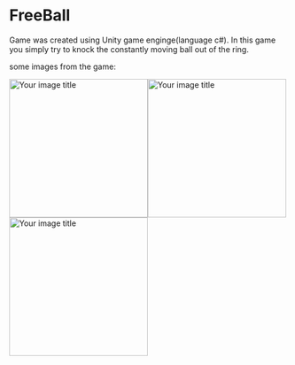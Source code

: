 # FreeBall
Game was created using Unity game enginge(language c#). In this game you simply try to  knock the constantly moving ball out of the ring.

some images from the game:


<img src="https://user-images.githubusercontent.com/34911523/49239897-590c3000-f41d-11e8-8061-1bb3b5bbabf6.jpg" alt="Your image title" width="250"/><img src="https://user-images.githubusercontent.com/34911523/49239923-688b7900-f41d-11e8-8d5e-a3de99e95a6b.jpg" alt="Your image title" width="250"/><img src="https://user-images.githubusercontent.com/34911523/49239929-6f19f080-f41d-11e8-8143-41260c8f9237.jpg" alt="Your image title" width="250"/>




